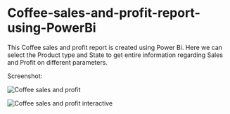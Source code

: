 # Coffee-sales-and-profit-report-using-PowerBi


This Coffee sales and profit report is created using Power Bi. Here we can select the Product type and State to get entire information regarding Sales and Profit on different parameters.


Screenshot:


![Coffee sales and profit](https://github.com/Shreya-Chinchane/Coffee-sales-and-profit-report-using-PowerBi/assets/53463113/fd372234-0eac-4451-b83c-8cf3f260224f)



![Coffee sales and profit interactive](https://github.com/Shreya-Chinchane/Coffee-sales-and-profit-report-using-PowerBi/assets/53463113/de679482-0a5c-46b9-b90f-46e6b6f7c643)
